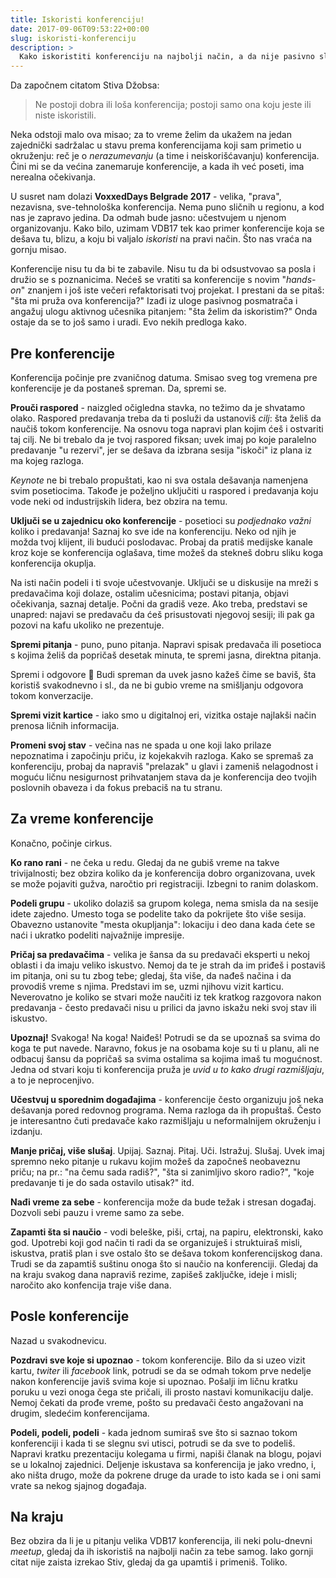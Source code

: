 ```yaml
---
title: Iskoristi konferenciju!
date: 2017-09-06T09:53:22+00:00
slug: iskoristi-konferenciju
description: >
  Kako iskoristiti konferenciju na najbolji način, a da nije pasivno slušanje i aktivno gutanje hrane.
---
```


Da započnem citatom Stiva Džobsa:

> Ne postoji dobra ili loša konferencija; postoji samo ona koju jeste ili niste iskoristili.

Neka odstoji malo ova misao; za to vreme želim da ukažem na jedan zajednički sadržalac u stavu prema konferencijama koji sam primetio u okruženju: reč je o _nerazumevanju_ (a time i neiskorišćavanju) konferencija. Čini mi se da većina zanemaruje konferencije, a kada ih već poseti, ima nerealna očekivanja.

U susret nam dolazi **VoxxedDays Belgrade 2017** - velika, "prava", nezavisna, sve-tehnološka konferencija. Nema puno sličnih u regionu, a kod nas je zapravo jedina. Da odmah bude jasno: učestvujem u njenom organizovanju. Kako bilo, uzimam VDB17 tek kao primer konferencije koja se dešava tu, blizu, a koju bi valjalo _iskoristi_ na pravi način. Što nas vraća na gornju misao.

Konferencije nisu tu da bi te zabavile. Nisu tu da bi odsustvovao sa posla i družio se s poznanicima. Nećeš se vratiti sa konferencije s novim "_hands-on_" znanjem i još iste večeri refaktorisati tvoj projekat. I prestani da se pitaš: "šta mi pruža ova konferencija?" Izađi iz uloge pasivnog posmatrača i angažuj ulogu aktivnog učesnika pitanjem: "šta želim da iskoristim?" Onda ostaje da se to još samo i uradi. Evo nekih predloga kako.

## Pre konferencije

Konferencija počinje pre zvaničnog datuma. Smisao sveg tog vremena pre konferencije je da postaneš spreman. Da, spremi se.

**Prouči raspored** - naizgled očigledna stavka, no težimo da je shvatamo olako. Raspored predavanja treba da ti posluži da ustanoviš _cilj_: šta želiš da naučiš tokom konferencije. Na osnovu toga napravi plan kojim ćeš i ostvariti taj cilj. Ne bi trebalo da je tvoj raspored fiksan; uvek imaj po koje paralelno predavanje "u rezervi", jer se dešava da izbrana sesija "iskoči" iz plana iz ma kojeg razloga.

_Keynote_ ne bi trebalo propuštati, kao ni sva ostala dešavanja namenjena svim posetiocima. Takođe je poželjno uključiti u raspored i predavanja koju vode neki od industrijskih lidera, bez obzira na temu.

**Uključi se u zajednicu oko konferencije** - posetioci su _podjednako važni_ koliko i predavanja! Saznaj ko sve ide na konferenciju. Neko od njih je možda tvoj klijent, ili budući poslodavac. Probaj da pratiš medijske kanale kroz koje se konferencija oglašava, time možeš da stekneš dobru sliku koga konferencija okuplja.

Na isti način podeli i ti svoje učestvovanje. Uključi se u diskusije na mreži s predavačima koji dolaze, ostalim učesnicima; postavi pitanja, objavi očekivanja, saznaj detalje. Počni da gradiš veze. Ako treba, predstavi se unapred: najavi se predavaču da ćeš prisustovati njegovoj sesiji; ili pak ga pozovi na kafu ukoliko ne prezentuje.

**Spremi pitanja** - puno, puno pitanja. Napravi spisak predavača ili posetioca s kojima želiš da popričaš desetak minuta, te spremi jasna, direktna pitanja.

Spremi i odgovore 🙂 Budi spreman da uvek jasno kažeš čime se baviš, šta koristiš svakodnevno i sl., da ne bi gubio vreme na smišljanju odgovora tokom konverzacije.

**Spremi vizit kartice** - iako smo u digitalnoj eri, vizitka ostaje najlakši način prenosa ličnih informacija.

**Promeni svoj stav** - večina nas ne spada u one koji lako prilaze nepoznatima i započinju priču, iz kojekakvih razloga. Kako se spremaš za konferenciju, probaj da napraviš "prelazak" u glavi i zameniš nelagodnost i moguću ličnu nesigurnost prihvatanjem stava da je konferencija deo tvojih poslovnih obaveza i da fokus prebaciš na tu stranu.

## Za vreme konferencije

Konačno, počinje cirkus.

**Ko rano rani** - ne čeka u redu. Gledaj da ne gubiš vreme na takve trivijalnosti; bez obzira koliko da je konferencija dobro organizovana, uvek se može pojaviti gužva, naročtio pri registraciji. Izbegni to ranim dolaskom.

**Podeli grupu** - ukoliko dolaziš sa grupom kolega, nema smisla da na sesije idete zajedno. Umesto toga se podelite tako da pokrijete što više sesija. Obavezno ustanovite "mesta okupljanja": lokaciju i deo dana kada ćete se naći i ukratko podeliti najvažnije impresije.

**Pričaj sa predavačima** - velika je šansa da su predavači eksperti u nekoj oblasti i da imaju veliko iskustvo. Nemoj da te je strah da im priđeš i postaviš im pitanja, oni su tu zbog tebe; gledaj, šta više, da nađeš načina i da provodiš vreme s njima. Predstavi im se, uzmi njihovu vizit karticu. Neverovatno je koliko se stvari može naučiti iz tek kratkog razgovora nakon predavanja - često predavači nisu u prilici da javno iskažu neki svoj stav ili iskustvo.

**Upoznaj!** Svakoga! Na koga! Naiđeš! Potrudi se da se upoznaš sa svima do koga te put navede. Naravno, fokus je na osobama koje su ti u planu, ali ne odbacuj šansu da popričaš sa svima ostalima sa kojima imaš tu mogućnost. Jedna od stvari koju ti konferencija pruža je _uvid u to kako drugi razmišljaju_, a to je neprocenjivo.

**Učestvuj u sporednim događajima** - konferencije često organizuju još neka dešavanja pored redovnog programa. Nema razloga da ih propuštaš. Često je interesantno čuti predavače kako razmišljaju u neformalnijem okruženju i izdanju.

**Manje pričaj, više slušaj**. Upijaj. Saznaj. Pitaj. Uči. Istražuj. Slušaj. Uvek imaj spremno neko pitanje u rukavu kojim možeš da započneš neobaveznu priču; na pr.: "na čemu sada radiš?", "šta si zanimljivo skoro radio?", "koje predavanje ti je do sada ostavilo utisak?" itd.

**Nađi vreme za sebe** - konferencija može da bude težak i stresan događaj. Dozvoli sebi pauzu i vreme samo za sebe.

**Zapamti šta si naučio** - vodi beleške, piši, crtaj, na papiru, elektronski, kako god. Upotrebi koji god način ti radi da se organizuješ i struktuiraš misli, iskustva, pratiš plan i sve ostalo što se dešava tokom konferencijskog dana. Trudi se da zapamtiš suštinu onoga što si naučio na konferenciji. Gledaj da na kraju svakog dana napraviš rezime, zapišeš zaključke, ideje i misli; naročito ako konfencija traje više dana.

## Posle konferencije

Nazad u svakodnevicu.

**Pozdravi sve koje si upoznao** - tokom konferencije. Bilo da si uzeo vizit kartu, _twiter_ ili _facebook_ link, potrudi se da se odmah tokom prve nedelje nakon konferencije javiš svima koje si upoznao. Pošalji im ličnu kratku poruku u vezi onoga čega ste pričali, ili prosto nastavi komunikaciju dalje. Nemoj čekati da prođe vreme, pošto su predavači često angažovani na drugim, sledećim konferencijama.

**Podeli, podeli, podeli** - kada jednom sumiraš sve što si saznao tokom konferenciji i kada ti se slegnu svi utisci, potrudi se da sve to podeliš. Napravi kratku prezentaciju kolegama u firmi, napiši članak na blogu, pojavi se u lokalnoj zajednici. Deljenje iskustava sa konferencija je jako vredno, i, ako ništa drugo, može da pokrene druge da urade to isto kada se i oni sami vrate sa nekog sjajnog događaja.

## Na kraju

Bez obzira da li je u pitanju velika VDB17 konferencija, ili neki polu-dnevni _meetup_, gledaj da ih iskoristiš na najbolji način za tebe samog. Iako gornji citat nije zaista izrekao Stiv, gledaj da ga upamtiš i primeniš. Toliko.
